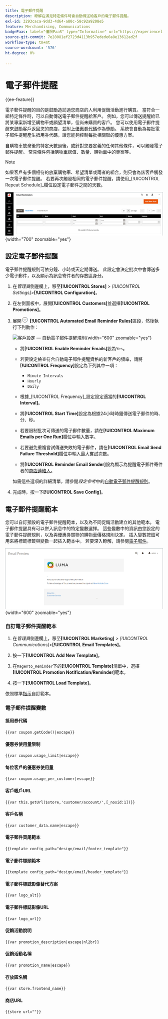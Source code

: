 ```yaml
---
title: 電子郵件提醒
description: 瞭解在滿足特定條件時會自動傳送給客戶的電子郵件提醒。
exl-id: 3293caca-9dd3-4d64-a80c-58c92a9208e5
feature: Merchandising, Communications
badgePaas: label="僅限PaaS" type="Informative" url="https://experienceleague.adobe.com/en/docs/commerce/user-guides/product-solutions" tooltip="僅適用於雲端專案(Adobe管理的PaaS基礎結構)和內部部署專案的Adobe Commerce 。"
source-git-commit: 7e28081ef2723d4113b957edede6a8e13612ad2f
workflow-type: tm+mt
source-wordcount: '576'
ht-degree: 0%

---
```


# 電子郵件提醒

{{ee-feature}}

電子郵件提醒的目的是鼓勵造訪過您商店的人利用促銷活動進行購買。 當符合一組特定條件時，可以自動傳送電子郵件提醒給客戶。 例如，您可以傳送提醒給已將某專案新增至購物車或願望清單，但尚未購買的客戶。 您可以使用電子郵件提醒來鼓勵客戶返回您的商店，並附上[優惠券代碼](price-rules-cart-coupon.md)作為獎勵。 系統會自動為每批電子郵件提醒產生抵用券代碼，讓您能夠控制每批相關聯的優惠方案。

自購物車放棄後的特定天數過後，或針對您要定義的任何其他條件，可以觸發電子郵件提醒。 常見條件包括購物車總值、數量、購物車中的專案等。

>[!NOTE]
>
>如果客戶有多個相符的放棄購物車、希望清單或兩者的組合，則只會為該客戶觸發一次電子郵件提醒。 若要再次觸發相同的電子郵件提醒，請使用&#x200B;_[!UICONTROL Repeat Schedule]_欄位設定電子郵件之間的天數。

![電子郵件提醒](./assets/email-reminders.png){width="700" zoomable="yes"}

## 設定電子郵件提醒

電子郵件提醒規則可依分鐘、小時或天定期傳送。 此設定會決定批次中會傳送多少電子郵件，以及顯示為訊息寄件者的存放區身分。

1. 在&#x200B;_管理員_&#x200B;側邊欄上，移至&#x200B;**[!UICONTROL Stores]** > _[!UICONTROL Settings]_>**[!UICONTROL Configuration]**。

1. 在左側面板中，展開&#x200B;**[!UICONTROL Customers]**&#x200B;並選擇&#x200B;**[!UICONTROL Promotions]**。

1. 展開![展開選取器](../assets/icon-display-expand.png) **[!UICONTROL Automated Email Reminder Rules]**&#x200B;區段，然後執行下列動作：

   ![客戶設定 — 自動電子郵件提醒規則](../configuration-reference/customers/assets/promotions-automated-email-reminder-rules.png){width="600" zoomable="yes"}

   - 將&#x200B;**[!UICONTROL Enable Reminder Emails]**&#x200B;設為`Yes`。

   - 若要設定檢查符合自動電子郵件提醒資格的新客戶的頻率，請將&#x200B;**[!UICONTROL Frequency]**&#x200B;設定為下列其中一項：

      - `Minute Intervals`
      - `Hourly`
      - `Daily`

   - 根據&#x200B;_[!UICONTROL Frequency]_設定設定適當的&#x200B;**[!UICONTROL Interval]**。

   - 將&#x200B;**[!UICONTROL Start Time]**&#x200B;設定為根據24小時時鐘傳送電子郵件的時、分、秒。

   - 若要限制批次可傳送的電子郵件數量，請在&#x200B;**[!UICONTROL Maximum Emails per One Run]**&#x200B;欄位中輸入數字。

   - 若要避免重複嘗試傳送失敗的電子郵件，請在&#x200B;**[!UICONTROL Email Send Failure Threshold]**&#x200B;欄位中輸入最大嘗試次數。

   - 將&#x200B;**[!UICONTROL Reminder Email Sender]**&#x200B;設為顯示為提醒電子郵件寄件者的[商店連絡人](../getting-started/store-details.md#store-email-addresses)。

   如需這些選項的詳細清單，請參閱&#x200B;_設定參考_&#x200B;中的[自動電子郵件提醒規則](../configuration-reference/customers/promotions.md#automated-email-reminder-rules)。

1. 完成時，按一下&#x200B;**[!UICONTROL Save Config]**。

## 電子郵件提醒範本

您可以自訂預設的電子郵件提醒範本，以及為不同促銷活動建立的其他範本。 電子郵件提醒具有可以併入訊息中的特定變數選擇。 這些變數中的資訊由您設定的電子郵件提醒規則，以及與優惠券關聯的購物車價格規則決定。 插入變數按鈕可用來將標籤標籤與變數一起插入範本中。 若要深入瞭解，請參閱[電子郵件](../systems/email-templates.md)。

![電子郵件提醒預覽](./assets/email-reminder-preview-promotion-template.png){width="600" zoomable="yes"}

### 自訂電子郵件提醒範本

1. 在&#x200B;_管理員_&#x200B;側邊欄上，移至&#x200B;**[!UICONTROL Marketing]** > _[!UICONTROL Communications]_>**[!UICONTROL Email Templates]**。

1. 按一下&#x200B;**[!UICONTROL Add New Template]**。

1. 在`Magento_Reminder`下的&#x200B;**[!UICONTROL Template]**&#x200B;清單中，選擇&#x200B;**[!UICONTROL Promotion Notification/Reminder]**&#x200B;範本。

1. 按一下&#x200B;**[!UICONTROL Load Template]**。

依照標準[指示](../systems/email-template-custom.md)自訂範本。

### 電子郵件提醒變數

#### 抵用券代碼

```
{{var coupon.getCode()|escape}}
```

#### 優惠券使用量限制

```
{{var coupon.usage_limit|escape}}
```

#### 每位客戶的優惠券使用量

```
{{var coupon.usage_per_customer|escape}}
```

#### 客戶帳戶URL

```
{{var this.getUrl($store,'customer/account/',[_nosid:1])}}
```

#### 客戶名稱

```
{{var customer_data.name|escape}}
```

#### 電子郵件頁尾範本

```
{{template config_path="design/email/footer_template"}}
```

#### 電子郵件標頭範本

```
{{template config_path="design/email/header_template"}}
```

#### 電子郵件標誌影像替代方案

```
{{var logo_alt}}
```

#### 電子郵件標誌影像URL

```
{{var logo_url}}
```

#### 促銷活動說明

```
{{var promotion_description|escape|nl2br}}
```

#### 促銷活動名稱

```
{{var promotion_name|escape}}
```

#### 存放區名稱

```
{{var store.frontend_name}}
```

#### 商店URL

```
{{store url=""}}
```
